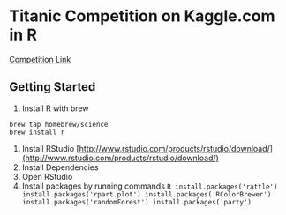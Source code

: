 # Titanic Competition on Kaggle.com in R
[Competition Link](http://www.kaggle.com/c/titanic-gettingStarted)

## Getting Started
1. Install R with brew
  ```shell
  brew tap homebrew/science
  brew install r
  ```
1. Install RStudio
  [http://www.rstudio.com/products/rstudio/download/](http://www.rstudio.com/products/rstudio/download/)
1. Install Dependencies
  1. Open RStudio
  1. Install packages by running commands
    ```R
    install.packages('rattle')
    install.packages('rpart.plot')
    install.packages('RColorBrewer')
    install.packages('randomForest')
    install.packages('party')
    ```
